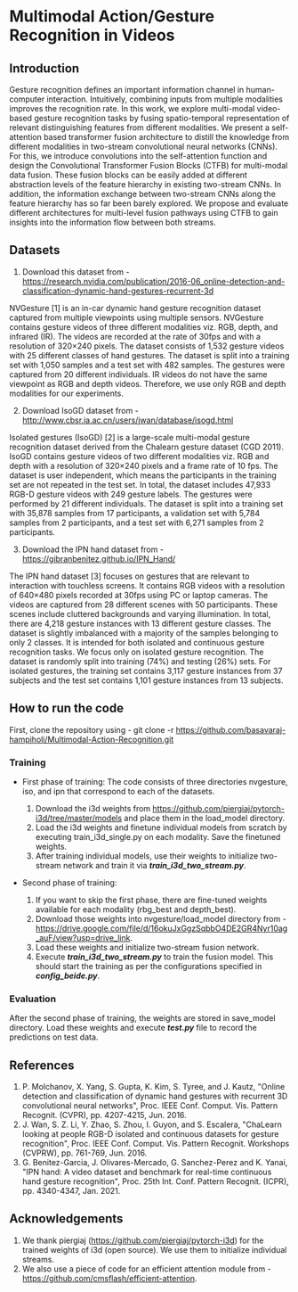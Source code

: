 # Multimodal Action/Gesture Recognition in Videos

## Introduction
Gesture recognition defines an important information channel in human-computer interaction. Intuitively, combining inputs from multiple modalities improves the recognition rate. In this work, we explore multi-modal video-based gesture recognition tasks by fusing spatio-temporal representation of relevant distinguishing features from different modalities. We present a self-attention based transformer fusion architecture to distill the knowledge from different modalities in two-stream convolutional neural networks (CNNs). For this, we introduce convolutions into the self-attention function and design the Convolutional Transformer Fusion Blocks (CTFB) for multi-modal data fusion. These fusion blocks can be easily added at different abstraction levels of the feature hierarchy in existing two-stream CNNs. In addition, the information exchange between two-stream CNNs along the feature hierarchy has so far been barely explored. We propose and evaluate different architectures for multi-level fusion pathways using CTFB to gain insights into the information flow between both streams.

## Datasets

1. Download this dataset from - https://research.nvidia.com/publication/2016-06_online-detection-and-classification-dynamic-hand-gestures-recurrent-3d
   
NVGesture [1] is an in-car dynamic hand gesture recognition dataset captured from multiple viewpoints using multiple sensors. NVGesture contains gesture videos of three different modalities viz. RGB, depth, and infrared (IR). The videos are recorded at the rate of 30fps and with a resolution of 320×240 pixels. The dataset consists of 1,532 gesture videos with 25 different classes of hand gestures. The dataset is split into a training set with 1,050 samples and a test set with 482 samples. The gestures were captured from 20 different individuals. IR videos do not have the same viewpoint as RGB and depth videos. Therefore, we use only RGB and depth modalities for our experiments.

2. Download IsoGD dataset from - http://www.cbsr.ia.ac.cn/users/jwan/database/isogd.html

Isolated gestures (IsoGD) [2]  is a large-scale multi-modal gesture recognition dataset derived from the Chalearn gesture dataset (CGD 2011). IsoGD contains gesture videos of two different modalities viz. RGB and depth with a resolution of 320×240 pixels and a frame rate of 10 fps. The dataset is user independent, which means the participants in the training set are not repeated in the test set. In total, the dataset includes 47,933 RGB-D gesture videos with 249 gesture labels. The gestures were performed by 21 different individuals. The dataset is split into a training set with 35,878 samples from 17 participants, a validation set with 5,784 samples from 2 participants, and a test set with 6,271 samples from 2 participants.

3. Download the IPN hand dataset from - https://gibranbenitez.github.io/IPN_Hand/

The IPN hand dataset [3] focuses on gestures that are relevant to interaction with touchless screens. It contains RGB videos with a resolution of 640×480 pixels recorded at 30fps using PC or laptop cameras. The videos are captured from 28 different scenes with 50 participants. These scenes include cluttered backgrounds and varying illumination. In total, there are 4,218 gesture instances with 13 different gesture classes. The dataset is slightly imbalanced with a majority of the samples belonging to only 2 classes. It is intended for both isolated and continuous gesture recognition tasks. We focus only on isolated gesture recognition. The dataset is randomly split into training (74%) and testing (26%) sets. For isolated gestures, the training set contains 3,117 gesture instances from 37 subjects and the test set contains 1,101 gesture instances from 13 subjects.

## How to run the code

First, clone the repository using - git clone -r https://github.com/basavaraj-hampiholi/Multimodal-Action-Recognition.git

### Training

- First phase of training:
   The code consists of three directories nvgesture, iso, and ipn that correspond to each of the datasets.
   1. Download the i3d weights from https://github.com/piergiaj/pytorch-i3d/tree/master/models and place them in the load_model directory. 
   2. Load the i3d weights and finetune individual models from scratch by executing train_i3d_single.py on each modality. Save the finetuned weights.
   3. After training individual models, use their weights to initialize two-stream network and train it via <b><i>train_i3d_two_stream.py</i></b>.
      
- Second phase of training:  
   1. If you want to skip the first phase, there are fine-tuned weights available for each modality (rbg_best and depth_best).
   2. Download those weights into nvgesture/load_model directory from - 
      https://drive.google.com/file/d/16okuJxGgzSqbbO4DE2GR4Nyr10ag_auF/view?usp=drive_link.
   3. Load these weights and initialize two-stream fusion network. 
   4. Execute <b><i>train_i3d_two_stream.py</i></b> to train the fusion model.
      This should start the training as per the configurations specified in <b><i>config_beide.py</i></b>.

### Evaluation

After the second phase of training, the weights are stored in save_model directory.
Load these weights and execute <b><i>test.py</i></b> file to record the predictions on test data.


## References
1. P. Molchanov, X. Yang, S. Gupta, K. Kim, S. Tyree, and J. Kautz, "Online detection and classification of dynamic hand gestures with recurrent 3D convolutional neural networks", Proc. IEEE Conf. Comput. Vis. Pattern Recognit. (CVPR), pp. 4207-4215, Jun. 2016.
2. J. Wan, S. Z. Li, Y. Zhao, S. Zhou, I. Guyon, and S. Escalera, "ChaLearn looking at people RGB-D isolated and continuous datasets for gesture recognition", Proc. IEEE Conf. Comput. Vis. Pattern Recognit. Workshops (CVPRW), pp. 761-769, Jun. 2016.
3. G. Benitez-Garcia, J. Olivares-Mercado, G. Sanchez-Perez and K. Yanai, "IPN hand: A video dataset and benchmark for real-time continuous hand gesture recognition", Proc. 25th Int. Conf. Pattern Recognit. (ICPR), pp. 4340-4347, Jan. 2021.
   
## Acknowledgements
1. We thank piergiaj (https://github.com/piergiaj/pytorch-i3d) for the trained weights of i3d (open source). We use them to initialize individual streams.
2. We also use a piece of code for an efficient attention module from - https://github.com/cmsflash/efficient-attention. 
